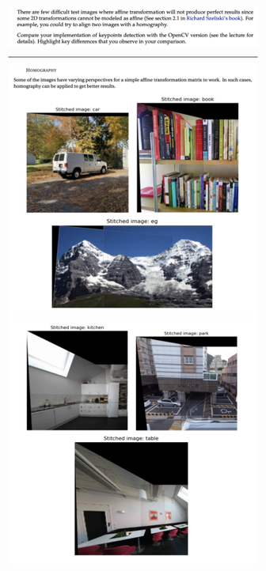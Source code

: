 ![Question](https://github.com/ykamoji/image-merge-homography/blob/main/img_refs/question.png?raw=true)

<hr/>

![Result 1](https://github.com/ykamoji/image-merge-homography/blob/main/img_refs/result_1.png?raw=true)
![Result 2](https://github.com/ykamoji/image-merge-homography/blob/main/img_refs/result_2.png?raw=true)
